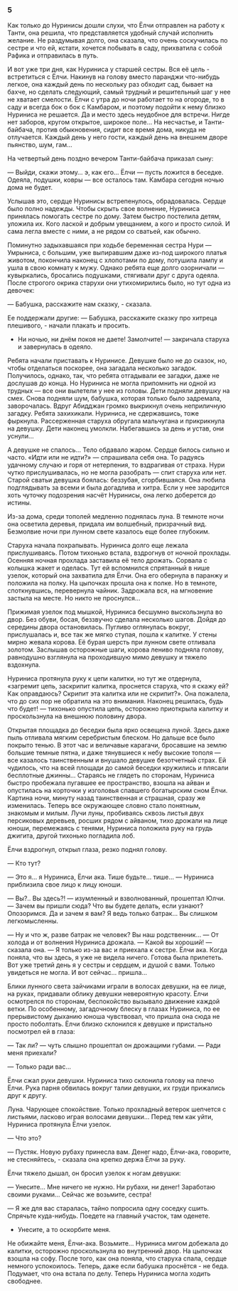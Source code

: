 ### 5

Как только до Нуринисы дошли слухи, что Ёлчи отправлен на работу к Танти, она решила, что представляется удобный случай исполнить желание.
Не раздумывая долго, она сказала, что очень соскучилась по сестре и что ей, кстати, хочется побывать в саду, прихватила с собой Рафика и отправилась в путь.

И вот уже три дня, как Нуриниса у старшей сестры.
Вся её цель - встретиться с Ёлчи.
Накинув на голову вместо паранджи что-нибудь легкое, она каждый день по нескольку раз обходит сад, бывает на бахче, но сделать следующий, самый трудный и решительный шаг у нее не хватает смелости.
Ёлчи с утра до ночи работает то на огороде, то в саду и всегда бок о бок с Камбаром, и поэтому подойти к нему близко Нуриниса не решается.
Да и место здесь неудобное для встречи.
Нигде нет заборов, кругом открытое, широкое поле...
На несчастье, и Танти-байбача, против обыкновения, сидит все время дома, никуда не отлучается.
Каждый день у него гости, каждый день на внешнем дворе пьянство, шум, гам…

На четвертый день поздно вечером Танти-байбача приказал сыну:

— Выйди, скажи этому… э, как его… Ёлчи — пусть ложится в беседке.
Одеяла, подушки, ковры — все осталось там.
Камбара сегодня ночью дома не будет.

Услышав это, сердце Нуринисы встрепенулось, обрадовалась.
Сердце было полно надежды.
Чтобы скрыть свое волнение, Нуриниса принялась помогать сестре по дому.
Затем быстро постелила детям, уложила их.
Кого лаской и добрым увещанием, а кого и просто силой.
И сама легла вместе с ними, а не рядом со сватьей, как обычно.

Поминутно задыхавшаяся при ходьбе беременная сестра Нури — Умрыниса, с большим, уже выпиравшим даже из-под широкого платья животом, покончила наконец с хлопотами по дому, потушила лампу и ушла в свою комнату к мужу.
Однако ребята еще долго озорничали — кувыркались, бросались подушками, стягивали друг с друга одеяла.
После строгого окрика старухи они утихомирились было, но тут одна из девочек:

— Бабушка, расскажите нам сказку, - сказала.

Ее поддержали другие: — Бабушка, расскажите сказку про хитреца плешивого, - начали плакать и просить.

- Ни ночью, ни днём покоя не даете!
Замолчите! — закричала старуха и завернулась в одеяло.

Ребята начали приставать к Нуринисе.
Девушке было не до сказок, но, чтобы отделаться поскорее, она загадала несколько загадок.
Получилось, однако, так, что ребята отгадывали ее загадки, даже не дослушав до конца.
Но Нуриниса не могла припомнить ни одной из трудных — все они вылетели у нее из головы.
Дети подняли девушку на смех.
Снова подняли шум, бабушка, которая только было задремала, заворочалась.
Вдруг Абидджан громко выкрикнул очень неприличную загадку.
Ребята захихикали.
Нуриниса, не сдержавшись, тоже фыркнула.
Рассерженная старуха обругала мальчугана и прикрикнула на девушку.
Дети наконец умолкли.
Набегавшись за день и устав, они уснули…

А девушке не спалось...
Тело обдавало жаром.
Сердце билось сильно и часто.
«Идти или не идти?» — спрашивала себя она.
То радуясь удачному случаю и горя от нетерпения, то вздрагивая от страха.
Нури чутко прислушивалась, но не могла разобрать — спит старуха или нет.
Старой сватьи девушка боялась: беззубая, сгорбившаяся.
Она любила подглядывать за всеми и была догадлива и хитра.
Если у нее зародится хоть чуточку подозрения насчёт Нуринисы, она легко доберется до истины.

Из-за дома, среди тополей медленно поднялась луна.
В темноте ночи она осветила деревья, придала им волшебный, призрачный вид.
Безмолвие ночи при лунном свете казалось еще более глубоким.

Старуха начала похрапывать.
Нуриниса долго еще лежала прислушиваясь.
Потом тихонько встала, вздрогнув от ночной прохлады.
Осенняя ночная прохлада заставила её тело дрожать.
Сорвала с колышка жакет и оделась.
Тут ей вспомнился спрятанный в нише узелок, который она захватила для Ёлчи.
Она его обернула в паранжу и положила на полку.
На цыпочках прошла она к полке.
Но в темноте, споткнувшись, перевернула чайник.
Задрожала вся, на мгновение застыла на месте.
Но никто не проснулся…

Прижимая узелок под мышкой, Нуриниса бесшумно выскользнула во двор.
Без обуви, босая, беззвучно сделала несколько шагов.
Дойдя до середины двора остановилась.
Пугливо оглянулась вокруг, прислушалась и, все так же мягко ступая, пошла к калитке.
У стены мирно жевала корова.
Её бурая шерсть при лунном свете отливала золотом.
Заслышав осторожные шаги, корова лениво подняла голову, равнодушно взглянула на проходившую мимо девушку и тяжело вздохнула.

Нуриниса протянула руку к цепи калитки, но тут же отдернула, «загремит цепь, заскрипит калитка, проснется старуха, что я скажу ей?
Как оправдаюсь?
Скрипит эта калитка или не скрипит?».
Она пожалела, что до сих пор не обратила на это внимания.
Наконец решилась, будь что будет! — тихонько опустила цепь, осторожно приоткрыла калитку и проскользнула на внешнюю половину двора.

Открытая площадка до беседки была ярко освещена луной.
Здесь даже пыль отливала мягким серебристым блеском.
Но дальше все было покрыто тенью.
В этот час и величавые карагачи, бросавшие на землю большие темные пятна, и даже тянувшиеся к небу высокие тополя — все казалось таинственным и внушало девушке безотчетный страх.
Ей чудилось, что на всей площади до самой беседки кружились и плясали бесплотные джинны...
Стараясь не глядеть по сторонам, Нуриниса быстро пробежала пугавшее ее пространство, взошла на айван и опустилась на корточки у изголовья спавшего богатырским сном Ёлчи.
Картина ночи, минуту назад таинственная и страшная, сразу же изменилась.
Теперь все окружающее словно стало понятным, знакомым и милым.
Лучи луны, пробиваясь сквозь листья двух персиковых деревьев, росших рядом с айваном, тихо дрожали на лице юноши, перемежаясь с тенями, Нуриниса положила руку на грудь джигита, другой тихонько погладила лоб.

Ёлчи вздрогнул, открыл глаза, резко поднял голову.

— Кто тут?

— Это я… я
Нуриниса, Ёлчи ака.
Тише будьте… тише…
— Нуриниса приблизила свое лицо к лицу юноши.

— Вы?..
Вы здесь?! — изумленный и взволнованный, прошептал Юлчи.
— Зачем вы пришли сюда?
Что вы будете делать, если узнают?
Опозоримся.
Да и зачем я вам?
Я ведь только батрак…
Вы слишком легкомысленны.

— Ну и что ж, разве батрак не человек?
Вы наш родственник…
— От холода и от волнения Нуриниса дрожала. — Какой вы хороший! — сказала она.
— Я только из-за вас и приехала к сестре.
Ёлчи ака.
Когда поняла, что вы здесь, я уже не видела ничего.
Готова была прилететь.
Вот уже третий день я у сестры и сердцем, и душой с вами.
Только увидеться не могла.
И вот сейчас… пришла…

Блики лунного света зайчиками играли в волосах девушки, на ее лице, на руках, придавали облику девушки невероятную красоту.
Ёлчи осмотрелся по сторонам, беспокойство вызывало движение каждой ветки.
По особенному, загадочному блеску в глазах Нуриниса, по ее прерывистому дыханию юноша чувствовал, что пришла она сюда не просто поболтать.
Ёлчи близко склонился к девушке и пристально посмотрел ей в глаза:

— Так ли? — чуть слышно прошептал он дрожащими губами.
— Ради меня приехали?

— Только ради вас…

Ёлчи сжал руки девушки.
Нуриниса тихо склонила голову на плечо Ёлчи.
Рука парня обвилась вокруг талии девушки, их груди прижались друг к другу. 

Луна.
Чарующее спокойствие.
Только прохладный ветерок шепчется с листьями, ласково играя волосами девушки…
Перед тем как уйти, Нуриниса протянула Ёлчи узелок.

— Что это?

— Пустяк.
Новую рубаху принесла вам.
Денег надо, Ёлчи-ака, говорите, не стесняйтесь, - сказала она крепко держа Ёлчи за руку.

Ёлчи тяжело дышал, он бросил узелок к ногам девушки:

— Унесите…
Мне ничего не нужно.
Ни рубахи, ни денег!
Заработаю своими руками…
Сейчас же возьмите, сестра!

— Я же для вас старалась, тайно попросила одну соседку сшить.
Спрячьте куда-нибудь.
Поедете на главный участок, там оденете.

- Унесите, а то оскорбите меня.

Не обижайте меня, Ёлчи-ака.
Возьмите…
Нуриниса мигом добежала до калитки, осторожно проскользнула во внутренний двор.
На цыпочках взошла на софу.
После того, как она поняла, что старуха спала, сердце немного успокоилось.
Теперь, даже если бабушка проснётся - не беда.
Подумает, что она встала по делу.
Теперь Нуриниса могла ходить свободнее.

